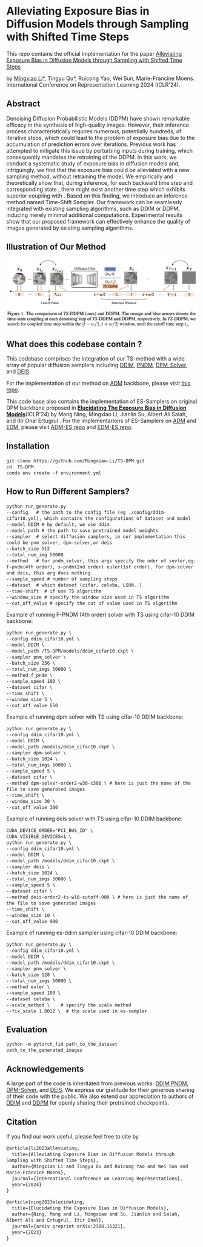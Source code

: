 # Alleviating Exposure Bias in Diffusion Models through Sampling with Shifted Time Steps
This repo contains the official implementation for the paper [Alleviating Exposure Bias in Diffusion Models through Sampling with Shifted Time Steps](https://arxiv.org/pdf/2305.15583.pdf)  


by [Mingxiao Li*](https://github.com/Mingxiao-Li), Tingyu Qu*, Ruicong Yao, Wei Sun, Marie-Francine Moens. International Conference on Representation Learning 2024 (ICLR'24).

## Abstract
<div stype="text-align: left;">
Denoising Diffusion Probabilistic Models (DDPM) have shown remarkable efficacy in the synthesis of high-quality images. However, their inference process characteristically requires numerous, potentially hundreds, of iterative steps, which could lead to the problem of exposure bias due to the accumulation of prediction errors over iterations. Previous work has attempted to mitigate this issue by perturbing inputs during training, which consequently mandates the retraining of the DDPM. In this work, we conduct a systematic study of exposure bias in diffusion models and, intriguingly, we find that the exposure bias could be alleviated with a new sampling method, without retraining the model. We empirically and theoretically show that, during inference, for each backward time step  and corresponding state , there might exist another time step  which exhibits superior coupling with . Based on this finding, we introduce an inference method named Time-Shift Sampler. Our framework can be seamlessly integrated with existing sampling algorithms, such as DDIM or DDPM, inducing merely minimal additional computations. Experimental results show that our proposed framework can effectively enhance the quality of images generated by existing sampling algorithms.
</div>

## Illustration of Our Method
![flowchar-img](figures/ts_dpm.png)

## What does this codebase contain ?

This codebase comprises the integration of our TS-method with a wide array of popular diffusion samplers including [DDIM](https://arxiv.org/pdf/2010.02502.pdf), [PNDM](https://arxiv.org/pdf/2202.09778.pdf), [DPM-Solver](https://arxiv.org/abs/2206.00927), and [DEIS](https://arxiv.org/abs/2204.13902). 

For the implementation of our method on [ADM](https://arxiv.org/pdf/2105.05233.pdf) backbone, please visit [this repo](https://github.com/tingyu215/TS-DPM-ADM).

This code base also contains the implementation of ES-Samplers on original DPM backbone proposed in **[Elucidating The Exposure Bias in Diffusion Models](https://arxiv.org/pdf/2308.15321.pdf)**(ICLR'24) by Mang Ning, Mingxiao Li, Jianlin Su, Albert Ali Salah, and Itir Onal Ertugrul . For the implementarions of ES-Samplers on [ADM](https://arxiv.org/pdf/2105.05233.pdf) and [EDM](https://arxiv.org/pdf/2206.00364.pdf), please visit [ADM-ES repo](https://github.com/forever208/ADM-ES) and [EDM-ES repo](https://github.com/forever208/EDM-ES).

## Installation
```
git clone https://github.com/Mingxiao-Li/TS-DPM.git
cd  TS-DPM
conda env create -f environment.yml
```

## How to Run Different Samplers?
```
python run_generate.py
--config   # the path to the config file (eg ./config/ddim-cifar10.yml), which contains the configurations of dataset and model
--model DDIM # by default, we use ddim
--model_path # the path to save pretrained model weights
--sampler  # select diffusion samplers, in our implementation this could be pnm_solver, dpm-solver,or deis 
--batch_size 512  
--total_num_img 50000 
--method   # for pndm_solver, this args specify the oder of sovler,eg: f-pndm(4th order), s-pndm(2nd order) euler(1st order). For dpm-solver and deis, this arg does nothing. 
--sample_speed # number of sampling steps 
--dataset  # which dataset (cifar, celeba, LSUN..)
--time-shift  # if use TS algorithm
--window_size # specify the window size used in TS algorithm
--cut_off_value # specify the cut of value used in TS algorithm
```

Example of running F-PNDM (4th order) solver with TS using cifar-10 DDIM backbone:
```
python run_generate.py \
--config ddim_cifar10.yml \
--model DDIM \
--model_path /TS-DPM/models/ddim_cifar10.ckpt \
--sampler pnm_solver \
--batch_size 256 \
--total_num_imgs 50000 \
--method f_pndm \
--sample_speed 100 \
--dataset cifar \
--time_shift \
--window_size 5 \
--cut_off_value 550
```
Example of running dpm solver with TS using cifar-10 DDIM backbone:
```
python run_generate.py \
--config ddim_cifar10.yml \
--model DDIM \
--model_path /models/ddim_cifar10.ckpt \
--sampler dpm-solver \
--batch_size 1024 \
--total_num_imgs 50000 \
--sample_speed 5 \
--dataset cifar \
--method dpm-solver-order2-w30-c300 \ # here is just the name of the file to save generated images
--time_shift \
--window_size 30 \
--cut_off_value 300
```
Example of running deis solver with TS using cifar-10 DDIM backbone:
```
CUDA_DEVICE_ORDER="PCI_BUS_ID" \
CUDA_VISIBLE_DEVICES=1 \
python run_generate.py \
--config ddim_cifar10.yml \
--model DDIM \
--model_path /models/ddim_cifar10.ckpt \
--sampler deis \
--batch_size 1024 \
--total_num_imgs 50000 \
--sample_speed 5 \
--dataset cifar \
--method deis-order2-ts-w10-cutoff-900 \ # here is just the name of the file to save generated images
--time_shift \
--window_size 10 \
--cut_off_value 900
```
Example of running es-ddim sampler using cifar-10 DDIM backbone:
```
python run_generate.py \
--config ddim_cifar10.yml \
--model DDIM \
--model_path /models/ddim_cifar10.ckpt \
--sampler pnm_solver \
--batch_size 128 \
--total_num_imgs 50000 \
--method euler \
--sample_speed 100 \
--dataset celeba \
--scale_method \    # specify the scale method
--fix_scale 1.0012 \  # the scale used in es-sampler
```

## Evaluation
```
python -m pytorch_fid path_to_the_dataset  path_to_the_generated_images
```

## Acknowledgements
A large part of the code is inheritated from previous works: [DDIM](https://arxiv.org/pdf/2010.02502.pdf),[PNDM](https://arxiv.org/pdf/2202.09778.pdf), [DPM-Solver](https://arxiv.org/abs/2206.00927), and [DEIS](https://arxiv.org/abs/2204.13902). We express our gratitude for their generous sharing of their code with the public. We also extend our appreciation to authors of [DDIM](https://arxiv.org/pdf/2010.02502.pdf) and [DDPM](https://arxiv.org/pdf/2006.11239.pdf) for openly sharing their pretrained checkpoints.

## Citation
If you find our work useful, please feel free to cite by
```
@article{li2023alleviating,
  title={Alleviating Exposure Bias in Diffusion Models through Sampling with Shifted Time Steps},
  author={Mingxiao Li and Tingyu Qu and Ruicong Yao and Wei Sun and Marie-Francine Moens},
  journal={International Conference on Learning Representations},
  year={2024}
}
```
```
@article{ning2023elucidating,
  title={Elucidating the Exposure Bias in Diffusion Models},
  author={Ning, Mang and Li, Mingxiao and Su, Jianlin and Salah, Albert Ali and Ertugrul, Itir Onal},
  journal={arXiv preprint arXiv:2308.15321},
  year={2023}
}
```


